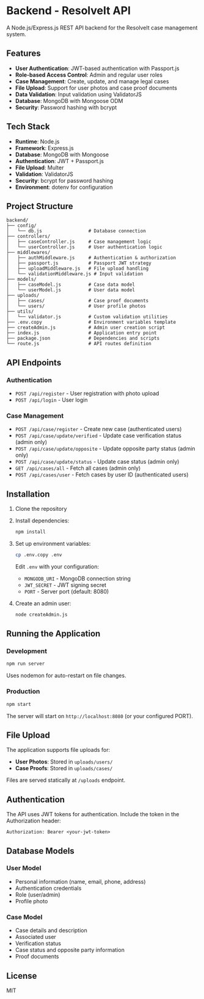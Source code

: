 # Backend - ResolveIt API

A Node.js/Express.js REST API backend for the ResolveIt case management system.

## Features

- **User Authentication**: JWT-based authentication with Passport.js
- **Role-based Access Control**: Admin and regular user roles
- **Case Management**: Create, update, and manage legal cases
- **File Upload**: Support for user photos and case proof documents
- **Data Validation**: Input validation using ValidatorJS
- **Database**: MongoDB with Mongoose ODM
- **Security**: Password hashing with bcrypt

## Tech Stack

- **Runtime**: Node.js
- **Framework**: Express.js
- **Database**: MongoDB with Mongoose
- **Authentication**: JWT + Passport.js
- **File Upload**: Multer
- **Validation**: ValidatorJS
- **Security**: bcrypt for password hashing
- **Environment**: dotenv for configuration

## Project Structure

```
backend/
├── config/
│   └── db.js                 # Database connection
├── controllers/
│   ├── caseController.js     # Case management logic
│   └── userController.js     # User authentication logic
├── middlewares/
│   ├── authMiddleware.js     # Authentication & authorization
│   ├── passport.js           # Passport JWT strategy
│   ├── uploadMiddleware.js   # File upload handling
│   └── validationMiddleware.js # Input validation
├── models/
│   ├── caseModel.js          # Case data model
│   └── userModel.js          # User data model
├── uploads/
│   ├── cases/                # Case proof documents
│   └── users/                # User profile photos
├── utils/
│   └── validator.js          # Custom validation utilities
├── .env.copy                 # Environment variables template
├── createAdmin.js            # Admin user creation script
├── index.js                  # Application entry point
├── package.json              # Dependencies and scripts
└── route.js                  # API routes definition
```

## API Endpoints

### Authentication

- `POST /api/register` - User registration with photo upload
- `POST /api/login` - User login

### Case Management

- `POST /api/case/register` - Create new case (authenticated users)
- `POST /api/case/update/verified` - Update case verification status (admin only)
- `POST /api/case/update/opposite` - Update opposite party status (admin only)
- `POST /api/case/update/status` - Update case status (admin only)
- `GET /api/cases/all` - Fetch all cases (admin only)
- `POST /api/cases/user` - Fetch cases by user ID (authenticated users)

## Installation

1. Clone the repository
2. Install dependencies:

   ```bash
   npm install
   ```

3. Set up environment variables:

   ```bash
   cp .env.copy .env
   ```

   Edit `.env` with your configuration:

   - `MONGODB_URI` - MongoDB connection string
   - `JWT_SECRET` - JWT signing secret
   - `PORT` - Server port (default: 8080)

4. Create an admin user:
   ```bash
   node createAdmin.js
   ```

## Running the Application

### Development

```bash
npm run server
```

Uses nodemon for auto-restart on file changes.

### Production

```bash
npm start
```

The server will start on `http://localhost:8080` (or your configured PORT).

## File Upload

The application supports file uploads for:

- **User Photos**: Stored in `uploads/users/`
- **Case Proofs**: Stored in `uploads/cases/`

Files are served statically at `/uploads` endpoint.

## Authentication

The API uses JWT tokens for authentication. Include the token in the Authorization header:

```
Authorization: Bearer <your-jwt-token>
```

## Database Models

### User Model

- Personal information (name, email, phone, address)
- Authentication credentials
- Role (user/admin)
- Profile photo

### Case Model

- Case details and description
- Associated user
- Verification status
- Case status and opposite party information
- Proof documents

## License

MIT

